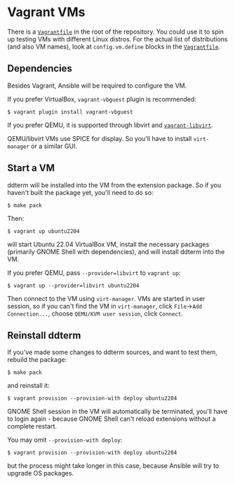 # Vagrant VMs

There is a [`Vagrantfile`] in the root of the repository. You could use it
to spin up testing VMs with different Linux distros. For the actual list of
distributions (and also VM names), look at `config.vm.define` blocks in the
[`Vagrantfile`].

## Dependencies

Besides Vagrant, Ansible will be required to configure the VM.

If you prefer VirtualBox, `vagrant-vbguest` plugin is recommended:

    $ vagrant plugin install vagrant-vbguest

If you prefer QEMU, it is supported through libvirt and
[`vagrant-libvirt`](https://vagrant-libvirt.github.io/vagrant-libvirt/installation.html).

QEMU/libvirt VMs use SPICE for display. So you'll have to install `virt-manager`
or a similar GUI.

## Start a VM

ddterm will be installed into the VM from the extension package. So if you
haven't built the package yet, you'll need to do so:

    $ make pack

Then:

    $ vagrant up ubuntu2204

will start Ubuntu 22.04 VirtualBox VM, install the necessary packages
(primarily GNOME Shell with dependencies), and will install ddterm into the VM.

If you prefer QEMU, pass `--provider=libvirt` to `vagrant up`:

    $ vagrant up --provider=libvirt ubuntu2204

Then connect to the VM using `virt-manager`. VMs are started in user session,
so if you can't find the VM in `virt-manager`, click
`File`->`Add Connection...`, choose `QEMU/KVM user session`, click `Connect`.

## Reinstall ddterm

If you've made some changes to ddterm sources, and want to test them, rebuild
the package:

    $ make pack

and reinstall it:

    $ vagrant provision --provision-with deploy ubuntu2204

GNOME Shell session in the VM will automatically be terminated, you'll have to
login again - because GNOME Shell can't reload extensions without a complete
restart.

You may omit `--provision-with deploy`:

    $ vagrant provision --provision-with deploy ubuntu2204

but the process might take longer in this case, because Ansible will try to
upgrade OS packages.

[`Vagrantfile`]: /Vagrantfile
